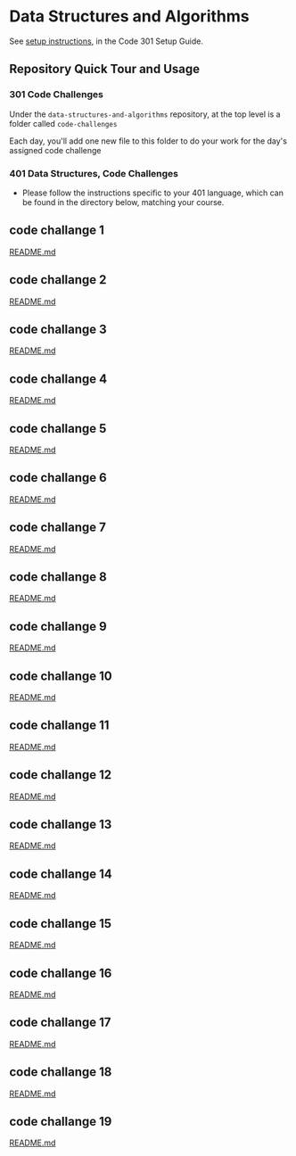 # Data Structures and Algorithms

See [setup instructions](https://codefellows.github.io/setup-guide/code-301/3-code-challenges), in the Code 301 Setup Guide.

## Repository Quick Tour and Usage

### 301 Code Challenges

Under the `data-structures-and-algorithms` repository, at the top level is a folder called `code-challenges`

Each day, you'll add one new file to this folder to do your work for the day's assigned code challenge

### 401 Data Structures, Code Challenges

- Please follow the instructions specific to your 401 language, which can be found in the directory below, matching your course.

## code challange 1

[README.md](./401-codechallanges/challange01/README.md)

## code challange 2

[README.md](./401-codechallanges/challange02/README.md)

## code challange 3

[README.md](./401-codechallanges/challange03/README.md)

## code challange 4

[README.md](./401-codechallanges/challange04/README.md)

## code challange 5

[README.md](./401-codechallanges/challange05/README.md)

## code challange 6

[README.md](./401-codechallanges/challange06/README.md)

## code challange 7

[README.md](./401-codechallanges/challange07/README.md)

## code challange 8

[README.md](./401-codechallanges/challange08/README.md)

## code challange 9

[README.md](./401-codechallanges/challange09/README.md)

## code challange 10

[README.md](./401-codechallanges/challange10/README.md)

## code challange 11

[README.md](./401-codechallanges/challange11/README.md)

## code challange 12

[README.md](./401-codechallanges/challange12/README.md)

## code challange 13

[README.md](./401-codechallanges/challange13/README.md)

## code challange 14

[README.md](./401-codechallanges/challange14/README.md)

## code challange 15

[README.md](./401-codechallanges/challange15/README.md)

## code challange 16

[README.md](./401-codechallanges/challange16/README.md)

## code challange 17

[README.md](./401-codechallanges/challange17/README.md)

## code challange 18

[README.md](./401-codechallanges/challange18/README.md)

## code challange 19

[README.md](./401-codechallanges/challange19/README.md)
